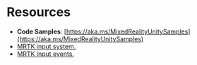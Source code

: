 # Resources

* **Code Samples**: [https://aka.ms/MixedRealityUnitySamples](https://aka.ms/MixedRealityUnitySamples)
* [MRTK input system.](https://microsoft.github.io/MixedRealityToolkit-Unity/Documentation/Input/Overview.html?WT.mc_id=github-mixedrealitycurriculum-ayyonet)
* [MRTK input events.](https://microsoft.github.io/MixedRealityToolkit-Unity/Documentation/Input/InputEvents.html)

